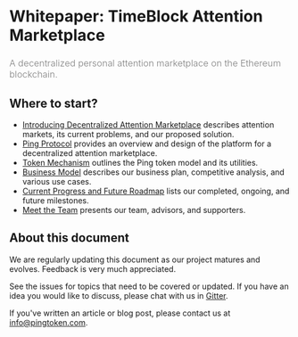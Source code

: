 # Whitepaper: TimeBlock Attention Marketplace

<h3 style="font-weight: 300; color: gray;">A decentralized personal attention marketplace on the Ethereum blockchain.</h3>

## Where to start?

* [Introducing Decentralized Attention Marketplace](./introduction) describes attention markets, its current problems, and our proposed solution.
* [Ping Protocol](./protocol) provides an overview and design of the platform for a decentralized attention marketplace.
* [Token Mechanism](./token) outlines the Ping token model and its utilities.
* [Business Model](./business_model) describes our business plan, competitive analysis, and various use cases.
* [Current Progress and Future Roadmap](./roadmap) lists our completed, ongoing, and future milestones.
* [Meet the Team](./team) presents our team, advisors, and supporters.

## About this document

We are regularly updating this document as our project matures and evolves. Feedback is very much appreciated.

See the issues for topics that need to be covered or updated. If you have an idea you would like to discuss, please chat with us in [Gitter](https://gitter.im/PingAttentionMarket).

If you've written an article or blog post, please contact us at [info@pingtoken.com](mailto:info@pingtoken.com).

<br/>